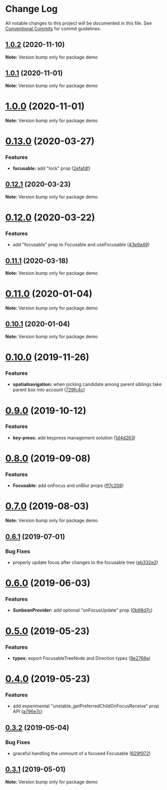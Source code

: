 # Change Log

All notable changes to this project will be documented in this file.
See [Conventional Commits](https://conventionalcommits.org) for commit guidelines.

## [1.0.2](https://github.com/wzrdzl/react-sunbeam/compare/v1.0.1...v1.0.2) (2020-11-10)

**Note:** Version bump only for package demo





## [1.0.1](https://github.com/wzrdzl/react-sunbeam/compare/v1.0.0...v1.0.1) (2020-11-01)

**Note:** Version bump only for package demo

# [1.0.0](https://github.com/wzrdzl/react-sunbeam/compare/v0.13.0...v1.0.0) (2020-11-01)

**Note:** Version bump only for package demo

# [0.13.0](https://github.com/wzrdzl/react-sunbeam/compare/v0.12.1...v0.13.0) (2020-03-27)

### Features

-   **focusable:** add "lock" prop ([2efafdf](https://github.com/wzrdzl/react-sunbeam/commit/2efafdf7debb5471dcf9d2fc28b041d1a2287468))

## [0.12.1](https://github.com/wzrdzl/react-sunbeam/compare/v0.12.0...v0.12.1) (2020-03-23)

**Note:** Version bump only for package demo

# [0.12.0](https://github.com/wzrdzl/react-sunbeam/compare/v0.11.1...v0.12.0) (2020-03-22)

### Features

-   add "focusable" prop to Focusable and useFocusable ([43e9a49](https://github.com/wzrdzl/react-sunbeam/commit/43e9a49320dee817b02d1ddfb486bbd21825bd8a))

## [0.11.1](https://github.com/wzrdzl/react-sunbeam/compare/v0.11.0...v0.11.1) (2020-03-18)

**Note:** Version bump only for package demo

# [0.11.0](https://github.com/wzrdzl/react-sunbeam/compare/v0.10.1...v0.11.0) (2020-01-04)

**Note:** Version bump only for package demo

## [0.10.1](https://github.com/wzrdzl/react-sunbeam/compare/v0.10.0...v0.10.1) (2020-01-04)

**Note:** Version bump only for package demo

# [0.10.0](https://github.com/wzrdzl/react-sunbeam/compare/v0.9.0...v0.10.0) (2019-11-26)

### Features

-   **spatialnavigation:** when picking candidate among parent siblings take parent box into account ([729fc4c](https://github.com/wzrdzl/react-sunbeam/commit/729fc4c))

# [0.9.0](https://github.com/wzrdzl/react-sunbeam/compare/v0.8.0...v0.9.0) (2019-10-12)

### Features

-   **key-press:** add keypress management solution ([1d4d263](https://github.com/wzrdzl/react-sunbeam/commit/1d4d263))

# [0.8.0](https://github.com/wzrdzl/react-sunbeam/compare/v0.7.0...v0.8.0) (2019-09-08)

### Features

-   **Focusable:** add onFocus and onBlur props ([ff7c208](https://github.com/wzrdzl/react-sunbeam/commit/ff7c208))

# [0.7.0](https://github.com/wzrdzl/react-sunbeam/compare/v0.6.1...v0.7.0) (2019-08-03)

**Note:** Version bump only for package demo

## [0.6.1](https://github.com/wzrdzl/react-sunbeam/compare/v0.6.0...v0.6.1) (2019-07-01)

### Bug Fixes

-   properly update focus after changes to the focusable tree ([eb332e2](https://github.com/wzrdzl/react-sunbeam/commit/eb332e2))

# [0.6.0](https://github.com/wzrdzl/react-sunbeam/compare/v0.5.0...v0.6.0) (2019-06-03)

### Features

-   **SunbeanProvider:** add optional "onFocusUpdate" prop ([0b98d7c](https://github.com/wzrdzl/react-sunbeam/commit/0b98d7c))

# [0.5.0](https://github.com/wzrdzl/react-sunbeam/compare/v0.4.0...v0.5.0) (2019-05-23)

### Features

-   **types:** export FocusableTreeNode and Direction types ([9e2766e](https://github.com/wzrdzl/react-sunbeam/commit/9e2766e))

# [0.4.0](https://github.com/wzrdzl/react-sunbeam/compare/v0.3.2...v0.4.0) (2019-05-23)

### Features

-   add experimental "unstable_getPreferredChildOnFocusReceive" prop API ([a796e7c](https://github.com/wzrdzl/react-sunbeam/commit/a796e7c))

## [0.3.2](https://github.com/wzrdzl/react-sunbeam/compare/v0.3.1...v0.3.2) (2019-05-04)

### Bug Fixes

-   graceful handling the unmount of a focused Focusable ([629f972](https://github.com/wzrdzl/react-sunbeam/commit/629f972))

## [0.3.1](https://github.com/wzrdzl/react-sunbeam/compare/v0.3.0...v0.3.1) (2019-05-01)

**Note:** Version bump only for package demo
